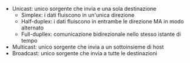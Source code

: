 - Unicast: unico sorgente che invia e una sola destinazione 
	- Simplex: i dati fluiscono in un'unica direzione
	- Half-duplex: i dati fluiscono in entrambe le direzione MA in modo alternato
	- Full-dupllex: comunicazione bidirezionale nello stesso istante di tempo
- Multicast: unico sorgente che invia a un sottoinsieme di host
- Broadcast: unico sorgente che invia a tutte le destinazioni
